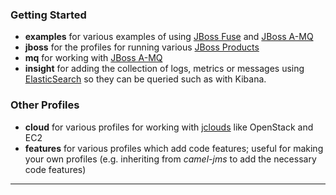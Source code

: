### Getting Started

* **examples** for various examples of using [JBoss Fuse](http://www.jboss.org/products/fuse) and [JBoss A-MQ](http://www.jboss.org/products/amq)
* **jboss** for the profiles for running various [JBoss Products](http://www.jboss.org/products)
* **mq** for working with [JBoss A-MQ](http://www.jboss.org/products/amq)
* **insight** for adding the collection of logs, metrics or messages using [ElasticSearch](http://www.elasticsearch.org/) so they can be queried such as with Kibana.

### Other Profiles

* **cloud** for various profiles for working with [jclouds]() like OpenStack and EC2
* **features** for various profiles which add code features; useful for making your own profiles (e.g. inheriting from *camel-jms* to add the necessary code features)
* **